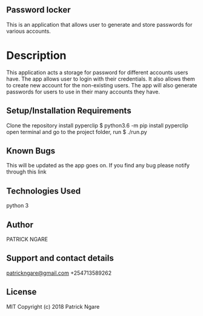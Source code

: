 ## Password locker

This is an application that allows user to generate and store passwords for various accounts.

# Description

This application acts a storage for password for different accounts users have. The app allows user to login with their credentials. It also allows them to create new account for the non-existing users. The app will also generate passwords for users to use in their many accounts they have.

## Setup/Installation Requirements
Clone the repository
install pyperclip $ python3.6 -m pip install pyperclip
open terminal and go to the project folder, run $ ./run.py

## Known Bugs
This will be updated as the app goes on. If you find any bug please notify through this link

## Technologies Used
python 3

## Author
PATRICK NGARE


## Support and contact details
patrickngare@gmail.com
+254713589262

## License
MIT
Copyright (c) 2018 Patrick Ngare
